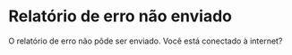 # Relatório de erro não enviado

O relatório de erro não pôde ser enviado. Você está conectado à internet?